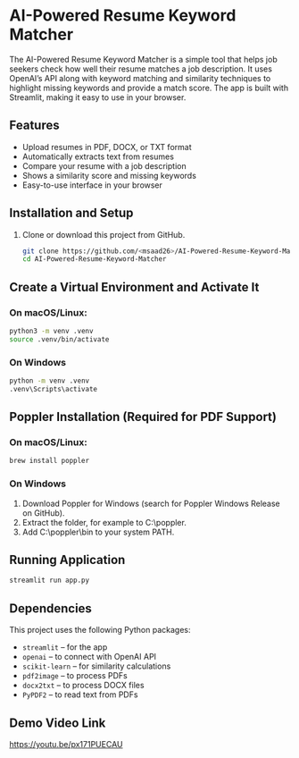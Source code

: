 # AI-Powered Resume Keyword Matcher

The AI-Powered Resume Keyword Matcher is a simple tool that helps job seekers check how well their resume matches a job description. It uses OpenAI’s API along with keyword matching and similarity techniques to highlight missing keywords and provide a match score. The app is built with Streamlit, making it easy to use in your browser.

## Features
- Upload resumes in PDF, DOCX, or TXT format
- Automatically extracts text from resumes
- Compare your resume with a job description
- Shows a similarity score and missing keywords
- Easy-to-use interface in your browser

## Installation and Setup
1. Clone or download this project from GitHub.  
   ```bash
   git clone https://github.com/<msaad26>/AI-Powered-Resume-Keyword-Matcher.git
   cd AI-Powered-Resume-Keyword-Matcher

## Create a Virtual Environment and Activate It

### On macOS/Linux:
```bash
python3 -m venv .venv
source .venv/bin/activate
```

### On Windows
```bash
python -m venv .venv
.venv\Scripts\activate
```

## Poppler Installation (Required for PDF Support)

### On macOS/Linux:
```bash
brew install poppler
```
### On Windows
1. Download Poppler for Windows (search for Poppler Windows Release on GitHub).
2. Extract the folder, for example to C:\poppler.
3. Add C:\poppler\bin to your system PATH.

## Running Application
```bash
streamlit run app.py
```

## Dependencies
This project uses the following Python packages:  

- `streamlit` – for the app  
- `openai` – to connect with OpenAI API  
- `scikit-learn` – for similarity calculations  
- `pdf2image` – to process PDFs  
- `docx2txt` – to process DOCX files  
- `PyPDF2` – to read text from PDFs  

## Demo Video Link 

https://youtu.be/px171PUECAU






